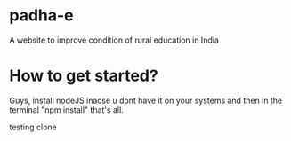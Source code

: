 # padha-e
A website to improve condition of rural education in India
# How to get started?
Guys, install nodeJS inacse u dont have it on your systems and then in the terminal "npm install" that's all.

testing clone 
